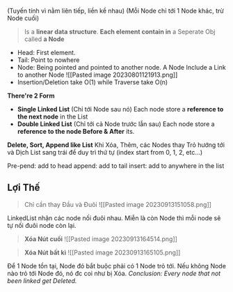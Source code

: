 (Tuyến tính vì nằm liên tiếp, liền kề nhau)
(Mỗi Node chỉ tới 1 Node khác, trừ Node cuối)
> Is a **linear data structure**. **Each element contain in** a Seperate Obj called **a Node**
 
+ Head: First element.
+ Tail: Point to nowhere
+ Node: Being pointed and pointed to another node.
	A Node Include a Link to another Node
![[Pasted image 20230801121913.png]]
+ Insertion/Deletion take O(1) while Traverse take O(n) 


**There're 2 Form**  
+ **Single Linked List** (Chỉ tới Node sau nó)
	Each node store a **reference to the next node** in the List
+ **Double Linked List** (Chỉ tới cả Node trước lẫn sau)
	Each node store a **reference to the node Before & After** its.


**Delete, Sort, Append like List**
Khi Xóa, Thêm, các Nodes thay Trỏ hướng tới và Dịch List sang trái để duy trì thứ tự (index start from 0, 1, 2, etc...)

Pre-pend: add to head
append: add to tail
insert: add to anywhere in the list 

## Lợi Thế
> Chỉ cần thay Đầu và Đuôi
![[Pasted image 20230913151058.png]]

LinkedList nhận các node nối đuôi nhau. Miễn là còn Node thì mỗi node sẽ tự nối đuôi node còn lại. 

> **Xóa Nút cuối**
![[Pasted image 20230913164514.png]]

> **Xóa Nút bất kì**
![[Pasted image 20230913165105.png]]

Để 1 Node tồn tại, Node đó bắt buộc phải có 1 Node trỏ tới.
	Nếu không Node nào trỏ tới Node đó, nó đc coi như bị Xóa.
*Conclusion: Every node that not been linked get Deleted.*